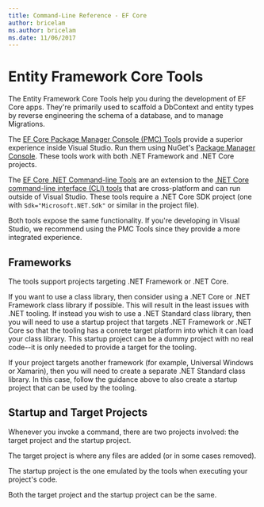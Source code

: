 ```yaml
---
title: Command-Line Reference - EF Core
author: bricelam
ms.author: bricelam
ms.date: 11/06/2017
---
```

Entity Framework Core Tools
===========================
The Entity Framework Core Tools help you during the development of EF Core apps. They're primarily used to scaffold a
DbContext and entity types by reverse engineering the schema of a database, and to manage Migrations.

The [EF Core Package Manager Console (PMC) Tools][1] provide a superior experience inside Visual Studio. Run them using
NuGet's [Package Manager Console][2]. These tools work with both .NET Framework and .NET Core projects.

The [EF Core .NET Command-line Tools][3] are an extension to the [.NET Core command-line interface (CLI) tools][4] that
are cross-platform and can run outside of Visual Studio. These tools require a .NET Core SDK project (one with
`Sdk="Microsoft.NET.Sdk"` or similar in the project file).

Both tools expose the same functionality. If you're developing in Visual Studio, we recommend using the PMC Tools since
they provide a more integrated experience.

Frameworks
----------
The tools support projects targeting .NET Framework or .NET Core.

If you want to use a class library, then consider using a .NET Core or .NET Framework class library if possible. This will result in the least issues with .NET tooling. If instead you wish to use a .NET Standard class library, then you will need to use a startup project that targets .NET Framework or .NET Core so that the tooling has a conrete target platform into which it can load your class library. This startup project can be a dummy project with no real code--it is only needed to provide a target for the tooling.

If your project targets another framework (for example, Universal Windows or Xamarin), then you will need to create a separate .NET Standard class library. In this case, follow the guidance above to also create a startup project that can be used by the tooling.

Startup and Target Projects
---------------------------
Whenever you invoke a command, there are two projects involved: the target project and the startup project.

The target project is where any files are added (or in some cases removed).

The startup project is the one emulated by the tools when executing your project's code.

Both the target project and the startup project can be the same.


  [1]: powershell.md
  [2]: https://docs.microsoft.com/nuget/tools/package-manager-console
  [3]: dotnet.md
  [4]: https://docs.microsoft.com/dotnet/core/tools/
